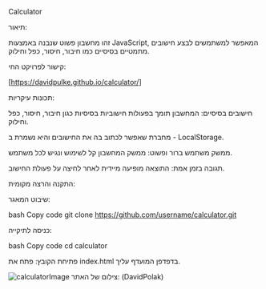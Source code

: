 Calculator

תיאור:

זהו מחשבון פשוט שנבנה באמצעות JavaScript, המאפשר למשתמשים לבצע חישובים מתמטיים בסיסיים כמו חיבור, חיסור, כפל וחילוק.


קישור לפרויקט החי:

[https://davidpulke.github.io/calculator/]

תכונות עיקריות:


חישובים בסיסיים: המחשבון תומך בפעולות חישוביות בסיסיות כגון חיבור, חיסור, כפל וחילוק.

מחברת שאפשר לכתוב בה את החישובים והיא נשמרת ב - LocalStorage.

ממשק משתמש ברור ופשוט: ממשק המחשבון קל לשימוש ונגיש לכל משתמש.

תגובה בזמן אמת: התוצאה מופיעה מיידית לאחר לחיצה על פעולת החישוב.

התקנה והרצה מקומית:


שיבוט המאגר:

bash
Copy code
git clone https://github.com/username/calculator.git

כניסה לתיקייה:

bash
Copy code
cd calculator

פתיחת הקובץ: פתח את index.html בדפדפן המועדף עליך.


![calculatorImage](https://github.com/user-attachments/assets/5b9e3e51-c045-4c7f-b07c-b74f9a35571f)
צילום של האתר: (DavidPolak)
